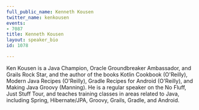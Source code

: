 ```yaml
---
full_public_name: Kenneth Kousen
twitter_name: kenkousen
events:
- 7087
title: Kenneth Kousen
layout: speaker_bio
id: 1078

---
```

Ken Kousen is a Java Champion, Oracle Groundbreaker Ambassador, and Grails Rock Star, and the author of the books Kotlin Cookbook (O'Reilly), Modern Java Recipes (O'Reilly), Gradle Recipes for Android (O'Reilly), and Making Java Groovy (Manning). He is a regular speaker on the No Fluff, Just Stuff Tour, and teaches training classes in areas related to Java, including Spring, Hibernate/JPA, Groovy, Grails, Gradle, and Android.